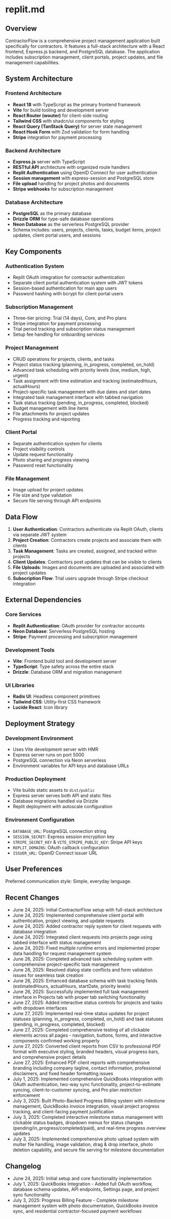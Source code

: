 # replit.md

## Overview

ContractorFlow is a comprehensive project management application built specifically for contractors. It features a full-stack architecture with a React frontend, Express.js backend, and PostgreSQL database. The application includes subscription management, client portals, project updates, and file management capabilities.

## System Architecture

### Frontend Architecture
- **React 18** with TypeScript as the primary frontend framework
- **Vite** for build tooling and development server
- **React Router (wouter)** for client-side routing
- **Tailwind CSS** with shadcn/ui components for styling
- **React Query (TanStack Query)** for server state management
- **React Hook Form** with Zod validation for form handling
- **Stripe** integration for payment processing

### Backend Architecture
- **Express.js** server with TypeScript
- **RESTful API** architecture with organized route handlers
- **Replit Authentication** using OpenID Connect for user authentication
- **Session management** with express-session and PostgreSQL store
- **File upload** handling for project photos and documents
- **Stripe webhooks** for subscription management

### Database Architecture
- **PostgreSQL** as the primary database
- **Drizzle ORM** for type-safe database operations
- **Neon Database** as the serverless PostgreSQL provider
- Schema includes: users, projects, clients, tasks, budget items, project updates, client portal users, and sessions

## Key Components

### Authentication System
- Replit OAuth integration for contractor authentication
- Separate client portal authentication system with JWT tokens
- Session-based authentication for main app users
- Password hashing with bcrypt for client portal users

### Subscription Management
- Three-tier pricing: Trial (14 days), Core, and Pro plans
- Stripe integration for payment processing
- Trial period tracking and subscription status management
- Setup fee handling for onboarding services

### Project Management
- CRUD operations for projects, clients, and tasks
- Project status tracking (planning, in_progress, completed, on_hold)
- Advanced task scheduling with priority levels (low, medium, high, urgent)
- Task assignment with time estimation and tracking (estimatedHours, actualHours)
- Project-specific task management with due dates and start dates
- Integrated task management interface with tabbed navigation
- Task status tracking (pending, in_progress, completed, blocked)
- Budget management with line items
- File attachments for project updates
- Progress tracking and reporting

### Client Portal
- Separate authentication system for clients
- Project visibility controls
- Update request functionality
- Photo sharing and progress viewing
- Password reset functionality

### File Management
- Image upload for project updates
- File size and type validation
- Secure file serving through API endpoints

## Data Flow

1. **User Authentication**: Contractors authenticate via Replit OAuth, clients via separate JWT system
2. **Project Creation**: Contractors create projects and associate them with clients
3. **Task Management**: Tasks are created, assigned, and tracked within projects
4. **Client Updates**: Contractors post updates that can be visible to clients
5. **File Uploads**: Images and documents are uploaded and associated with project updates
6. **Subscription Flow**: Trial users upgrade through Stripe checkout integration

## External Dependencies

### Core Services
- **Replit Authentication**: OAuth provider for contractor accounts
- **Neon Database**: Serverless PostgreSQL hosting
- **Stripe**: Payment processing and subscription management

### Development Tools
- **Vite**: Frontend build tool and development server
- **TypeScript**: Type safety across the entire stack
- **Drizzle**: Database ORM and migration management

### UI Libraries
- **Radix UI**: Headless component primitives
- **Tailwind CSS**: Utility-first CSS framework
- **Lucide React**: Icon library

## Deployment Strategy

### Development Environment
- Uses Vite development server with HMR
- Express server runs on port 5000
- PostgreSQL connection via Neon serverless
- Environment variables for API keys and database URLs

### Production Deployment
- Vite builds static assets to `dist/public`
- Express server serves both API and static files
- Database migrations handled via Drizzle
- Replit deployment with autoscale configuration

### Environment Configuration
- `DATABASE_URL`: PostgreSQL connection string
- `SESSION_SECRET`: Express session encryption key
- `STRIPE_SECRET_KEY` & `VITE_STRIPE_PUBLIC_KEY`: Stripe API keys
- `REPLIT_DOMAINS`: OAuth callback configuration
- `ISSUER_URL`: OpenID Connect issuer URL

## User Preferences

Preferred communication style: Simple, everyday language.

## Recent Changes

- June 24, 2025: Initial ContractorFlow setup with full-stack architecture
- June 24, 2025: Implemented comprehensive client portal with authentication, project viewing, and update requests
- June 24, 2025: Added contractor reply system for client requests with database integration
- June 24, 2025: Integrated client requests into projects page using tabbed interface with status management
- June 24, 2025: Fixed multiple runtime errors and implemented proper data handling for request management system
- June 26, 2025: Completed advanced task scheduling system with comprehensive project-specific task management
- June 26, 2025: Resolved dialog state conflicts and form validation issues for seamless task creation
- June 26, 2025: Enhanced database schema with task tracking fields (estimatedHours, actualHours, startDate, priority levels)
- June 26, 2025: Successfully implemented full task management interface in Projects tab with proper tab switching functionality
- June 27, 2025: Added interactive status controls for projects and tasks with dropdown interfaces
- June 27, 2025: Implemented real-time status updates for project statuses (planning, in_progress, completed, on_hold) and task statuses (pending, in_progress, completed, blocked)
- June 27, 2025: Completed comprehensive testing of all clickable elements across all pages - navigation, buttons, forms, and interactive components confirmed working properly
- June 27, 2025: Converted client reports from CSV to professional PDF format with executive styling, branded headers, visual progress bars, and comprehensive project details
- June 27, 2025: Enhanced PDF client reports with comprehensive branding including company tagline, contact information, professional disclaimers, and fixed header formatting issues
- July 1, 2025: Implemented comprehensive QuickBooks integration with OAuth authentication, two-way sync functionality, project-to-estimate syncing, client-to-customer syncing, and Pro plan restriction enforcement
- July 3, 2025: Built Photo-Backed Progress Billing system with milestone management, QuickBooks invoice integration, visual project progress tracking, and client-facing payment justification
- July 3, 2025: Completed interactive milestone status management with clickable status badges, dropdown menus for status changes (pending/in_progress/completed/paid), and real-time progress overview updates
- July 3, 2025: Implemented comprehensive photo upload system with multer file handling, image validation, drag & drop interface, photo deletion capability, and secure file serving for milestone documentation

## Changelog

- June 24, 2025: Initial setup and core functionality implementation
- July 1, 2025: QuickBooks Integration - Added full OAuth workflow, database schema updates, API endpoints, Settings page, and project sync functionality
- July 3, 2025: Progress Billing Feature - Complete milestone management system with photo documentation, QuickBooks invoice sync, and residential contractor-focused payment workflows